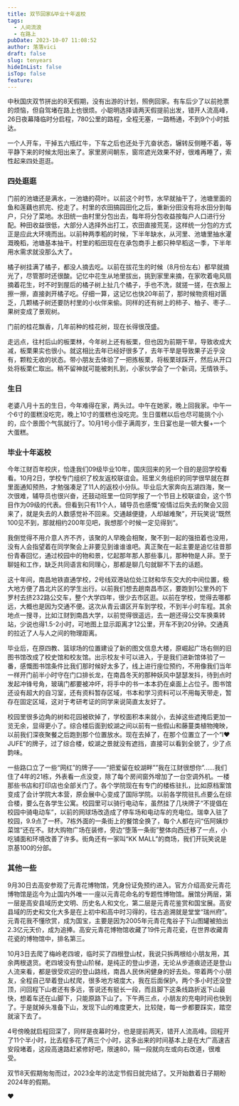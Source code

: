 ```yaml
---
title: 双节回家&毕业十年返校
tags:
  - 人间流浪
  - 在路上
pubDate: 2023-10-07 11:08:52
author: 落落vici
draft: false
slug: tenyears
hideInList: false
isTop: false
feature:
---
```

中秋国庆双节拼出的8天假期，没有出游的计划，照例回家。有车后少了以前抢票的烦恼，但自驾堵在路上也很烦。小聪明选择请两天假提前出发，错开人流高峰，26日夜幕降临时分启程，780公里的路程，全程无塞，一路畅通，不到9个小时抵达。

一个人开车，干掉五六瓶红牛，下车之后也还处于亢奋状态，辗转反侧睡不着，等平静下来的时候太阳出来了。家里房间朝东，窗帘遮光效果不好，很难再睡了，索性起来四处逛逛。

### 四处逛逛

门前的池塘还是满水，一池塘的荷叶。以前这个时节，水早就抽干了，池塘里面的鱼和莲藕也抓完、挖走了。村里的农田搞园田化之后，重新分田没有将水田分到每户，只分了菜地。水田统一由村里分包出去，每年将分包收益按每户人口进行分配。种田收益很低，大部分人选择外出打工，农田直接荒芜，这样统一分包的方式正是应此大环境而出。以前种两季稻的时候，下半年缺水，从河里、池塘里抽水灌溉晚稻，池塘基本抽干。村里的稻田现在在承包商手上都只种早稻这一季，下半年用水需求就没那么大了。

橘子树挂满了橘子，都没人摘去吃。以前在拔花生的时候（8月份左右）都早就摘光了，尽管那时还很酸。记忆中花生从地里拔出，挑到家里来摘，在家吹着电风扇摘着花生，时不时到屋后的橘子树上扯几个橘子，手也不洗，就搓一搓，在衣服上擦一擦，直接剥开橘子吃。仔细一算，这记忆也快20年前了，那时候物资相对匮乏，几颗橘子树还要防村里的小伙伴来偷。同样的还有树上的柿子、柚子、枣子...果树变成了景观树。

门前的桂花飘香，几年前种的桂花树，现在长得很茂盛。

走远点，往村后山的板栗林，今年树上还有板栗，但也因为前期干旱，导致收成大减，板栗果实也很小。就这相比去年已经好很多了，去年干旱是导致果子近乎没有，颗粒无收的状态。带小朋友去体验了一把拣板栗，将板栗球踩开，然后从开口处将板栗仁取出。稍不留神就可能被刺扎到，小家伙学会了一个新词，无情铁手。


### 生日

老婆八月十五的生日，今年难得在家，两头过。中午在她家，晚上回我家。中午一个6寸的蛋糕没吃完，晚上10寸的蛋糕也没吃完。生日蛋糕以后也尽可能挑个小的，应个景图个气氛就行了。10月1号小侄子满周岁，生日宴也是一顿大餐+一个大蛋糕。

### 毕业十年返校

今年江财百年校庆，恰逢我们09级毕业10年，国庆回来的另一个目的是回学校看看。10月2日，学校专门组织了校友返校联谊会。班里义务组织的同学很早就在群里面通知预热，才勉强凑足了11人的返校小分队。毕业后大家奔向五湖四海，聚一次很难，辅导员也很兴奋，还鼓动班里一位同学报了一个节目上校联谊会，这个节目作为09级的代表。但看到只有11个人，辅导员也感慨“疫情过后失去的聚会又回来了，就是失去的人数感觉补不回来。交通越便捷，人却越难聚”，开玩笑说“既然100见不到，那就相约200年见吧，我想那个时候一定见得到“。

我倒觉得不用介意人齐不齐，该聚的人早晚会相聚，聚不到一起的强扭着也没用，没有人会指望着在同学聚会上非要见到谁谁谁吧。真正聚在一起主要是追忆往昔那份青春回忆，通过校园中的物和景，忆起那年那人那些事儿，那种物是人非。至于聊娃和工作，缺乏共同语言和同理心，那都是聊几句就聊不下去的话题。

这十年间，南昌地铁直通学校，2号线双港站位处江财和华东交大的中间位置，极大地方便了昌北片区的学生出行。以前我们想去趟南昌市区，要跑到1公里外的下罗村去挤232路公交车，整个大学四年，很少去市区逛。以前在学校，觉得去哪都远，大概也是因为交通不便。这次从青云谱区开车到学校，不到半小时车程。其余地点一搜寻，比如江财到南昌大学，以前觉得很遥远，去一趟还得公交车换乘转站，少说也得1.5-2小时，可地图上显示距离才12公里，开车不到20分钟。交通真的拉近了人与人之间的物理距离。

毕业后，在原四教、篮球场的位置建设了新的图文信息大楼，原崛起广场右侧的旧图书馆改成了校史馆和校友馆。出示校友卡可以进入，于是我们进新馆体验了一番，感慨图书馆条件比我们那时候好太多了，线上进行座位预约，不用像我们当年一样开门前半小时守在门口排长龙，在南昌冬天的那种妖风中瑟瑟发抖，待到点时发起冲锋号角，玻璃门都要被冲坏，将手中的书一本本扔在桌面上占位子。图书馆还设有超大的自习室，还有资料暂存区域，书本和学习资料可以不用每天带走，暂存在固定区域，这对于考研考证的同学来说简直太友好了。

校园里很多边角的树和花园被砍掉了，学校面积本来就小，去掉这些遮掩后更加一览无余，显得更小了。综合楼后面到蛟湖之间以前有一些假山和藤蔓类植物掩映，以前我们深夜聚餐之后跑到那个位置放水。现在去掉了，在那个位置立了一个“I❤JUFE”的牌子，过了综合楼，蛟湖之景就没有遮挡，直接可以看到全貌了，少了点韵味。

一些路口立了一些“网红”的牌子——“把爱留在蛟湖畔””我在江财很想你”......我们住了4年的21栋，外表看一点没变，除了每个房间窗外增加了一台空调外机。一楼那些书店和打印店也全部关门了。各个学院现在有专门的楼栋驻扎，比如原档案馆变成了会计学院大本营，原会展中心变成了国际学院。以前各学院驻扎点要么在综合楼，要么在各学生公寓。校园里可以骑行电动车，虽然挂了几块牌子“不提倡在校园中骑电动车”，以前的网球场改造成了停车场和电动车的充电位。瑞幸入驻了校园，9.9点了一杯。7栋外面的一条街上的餐馆全换了，每个人都在问“伍阿姨炒菜馆”还在不。财大购物广场在装修，旁边“堕落一条街”整体向西迁移了一点，小吃铺面和环境改善了许多。街角还有一家叫“KK MALL”的商场，我们开玩笑说是京基100的分部。

### 其他一些

9月30日去高安参观了元青花博物馆，凭身份证免预约进入。官方介绍高安元青花博物馆是迄今为止国内外唯一一座以元青花命名的专题性博物馆。展馆分两层，第一层是高安县域历史文明、历史名人和文化，第二层是元青花鉴赏和国宝展。高安县域的历史和文化大多是在上初中和高中时习得的，往古追溯就是堂堂“瑞州府”。元青花我不懂欣赏，成为国宝，主要是因为2005年元青花鬼谷子下山图罐被拍出2.3亿元天价，成为追捧。高安元青花博物馆收藏了19件元青花瓷，在世界收藏青花瓷的博物馆中，排名第三。

10月3日去爬了梅岭老四坡，临时买了四根登山杖，我说只拆两根给小朋友用，其余两根退货。老四坡没有登山阶梯，是纯正的登山步道，无论从步道痕迹还是登山人流来看，都是很受欢迎的登山路线，南昌人民休闲健身的好去处。带着两个小朋友，全程自己举着登山杖爬，很多地方坡度大，我在后面保护。两个多小时还没登顶，问回程下山者还有多远，答说还有挺长一段，而且脚下这条线路折返下山最快，想着车还在山脚下，只能原路下山了。下午两三点，小朋友的充电时间也快到了。于是就掉头准备下山，发现下山的难度更大，比较陡，每一步都要踩实，踏空就滚下去了。

4号傍晚就启程回深了，同样是夜幕时分，也是提前两天，错开人流高峰。回程开了11个半小时，比去程多花了两三个小时，这多出来的时间基本上是在大广高速吉安段堵着，这段高速路赶紧修好吧，限速80，隔一段就向左或向右改道，很难受。

双节8天假期匆匆而过，2023全年的法定节假日就完结了。又开始数着日子期盼2024年的假期。

❤